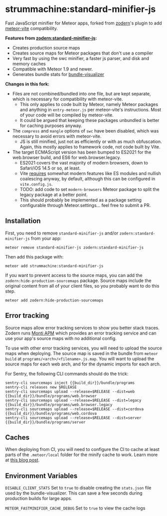 # strummachine:standard-minifier-js

Fast JavaScript minifier for Meteor apps, forked from [zodern](https://github.com/zodern/minify-js-sourcemaps)'s plugin to add [meteor-vite](https://github.com/JorgenVatle/meteor-vite) compatibility.

**Features from [zodern:standard-minifier-js](https://github.com/zodern/minify-js-sourcemaps):**

- Creates production source maps
- Creates source maps for Meteor packages that don't use a compiler
- Very fast by using the swc minifier, a faster js parser, and disk and memory caches
- Compatible with Meteor 1.9 and newer.
- Generates bundle stats for [bundle-visualizer](https://atmospherejs.com/meteor/bundle-visualizer)

**Changes in this fork:**

- Files are not combined/bundled into one file, but are kept separate, which is necessary for compatibility with meteor-vite.
  - This only applies to code built by Meteor, namely Meteor packages and anything in `entry-meteor.js` per meteor-vite's instructions. Most of your code will be compiled by meteor-vite.
  - It could be argued that keeping these packages unbundled is better for caching purposes anyway.
- The `compress` and `mangle` options of `swc` have been disabled, which was necessary to avoid errors with meteor-vite.
  - JS is still minified, just not as efficiently or with as much obfuscation. Again, this mostly applies to framework code, not code built by Vite.
- The target ECMAScript version has been bumped to ES2021 for the web.browser build, and ES6 for web.browser.legacy.
  - ES2021 covers the vast majority of modern browsers, down to Safari/iOS 14.5 or so, at least.
  - Vite [requires](https://vite.dev/guide/build.html#browser-compatibility) somewhat modern features like ES modules and nullish coalescing anyway, by default, although this can be configured in `vite.config.js`.
  - TODO: add code to set `modern-browsers` Meteor package to split the legacy package at a better point.
  - This should probably be implemented as a package setting configurable through Meteor.settings... feel free to submit a PR.

## Installation

First, you need to remove `standard-minifier-js` and/or `zodern:standard-minifier-js` from your app:

```shell
meteor remove standard-minifier-js zodern:standard-minifier-js
```

Then add this package with:

```shell
meteor add strummachine:standard-minifier-js
```

If you want to prevent access to the source maps, you can add the `zodern:hide-production-sourcemaps` package. Source maps include the original content from all of your client files, so you probably want to do this step.

```shell
meteor add zodern:hide-production-sourcemaps
```

## Error tracking

Source maps allow error tracking services to show you better stack traces. Zodern runs [Monti APM](https://montiapm.com) which provides an error tracking service and can use your app's source maps with no additional config.

To use with other error tracking services, you will need to upload the source maps when deploying. The source map is saved in the bundle from `meteor build` at `programs/<arch>/<filename>.js.map`. You will want to upload the source maps for each web arch, and for the dynamic imports for each arch.

For Sentry, the following CLI commands should do the trick:

```shell
sentry-cli sourcemaps inject {{build_dir}}/bundle/programs
sentry-cli releases new $RELEASE
sentry-cli sourcemaps upload --release=$RELEASE --dist=web {{build_dir}}/bundle/programs/web.browser
sentry-cli sourcemaps upload --release=$RELEASE --dist=legacy {{build_dir}}/bundle/programs/web.browser.legacy
sentry-cli sourcemaps upload --release=$RELEASE --dist=cordova {{build_dir}}/bundle/programs/web.cordova
sentry-cli sourcemaps upload --release=$RELEASE --dist=server {{build_dir}}/bundle/programs/server
```

## Caches

When deploying from CI, you will need to configure the CI to cache at least parts of the `.meteor/local` folder for the minify cache to work. Learn more at [this blog post](https://zodern.me/posts/meteor-local-folder/#caching-in-ci).

## Environment Variables

`DISABLE_CLIENT_STATS` Set to `true` to disable creating the `stats.json` file used by the bundle-visualizer. This can save a few seconds during production builds for large apps.

`METEOR_FASTMINIFIER_CACHE_DEBUG` Set to `true` to view the cache logs

